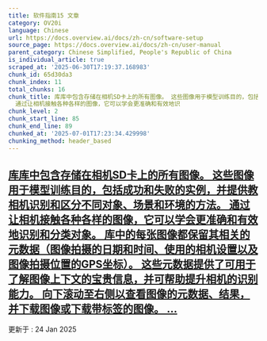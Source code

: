 ```yaml
---
title: 软件指南15 文章
category: OV20i
language: Chinese
url: https://docs.overview.ai/docs/zh-cn/software-setup
source_page: https://docs.overview.ai/docs/zh-cn/user-manual
parent_category: Chinese Simplified, People's Republic of China
is_individual_article: true
scraped_at: '2025-06-30T17:19:37.168983'
chunk_id: 65d30da3
chunk_index: 11
total_chunks: 16
chunk_title: 库库中包含存储在相机SD卡上的所有图像。 这些图像用于模型训练目的，包括成功和失败的实例，并提供教相机识别和区分不同对象、场景和环境的方法。
  通过让相机接触各种各样的图像，它可以学会更准确和有效地识
chunk_level: 2
chunk_start_line: 85
chunk_end_line: 89
chunked_at: '2025-07-01T17:23:34.429998'
chunking_method: header_based
---
```


## [库库中包含存储在相机SD卡上的所有图像。 这些图像用于模型训练目的，包括成功和失败的实例，并提供教相机识别和区分不同对象、场景和环境的方法。 通过让相机接触各种各样的图像，它可以学会更准确和有效地识别和分类对象。 库中的每张图像都保留其相关的元数据（图像拍摄的日期和时间、使用的相机设置以及图像拍摄位置的GPS坐标）。 这些元数据提供了可用于了解图像上下文的宝贵信息，并可帮助提升相机的识别能力。 向下滚动至右侧以查看图像的元数据、结果，并下载图像或下载带标签的图像。 ...](/docs/zh-cn/library)

更新于 : 24 Jan 2025
